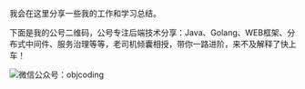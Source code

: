 我会在这里分享一些我的工作和学习总结。

下面是我的公号二维码，公号专注后端技术分享：Java、Golang、WEB框架、分布式中间件、服务治理等等，老司机倾囊相授，带你一路进阶，来不及解释了快上车！

![微信公众号：objcoding](https://raw.githubusercontent.com/objcoding/md-picture/master/img/official_accounts.jpg)

